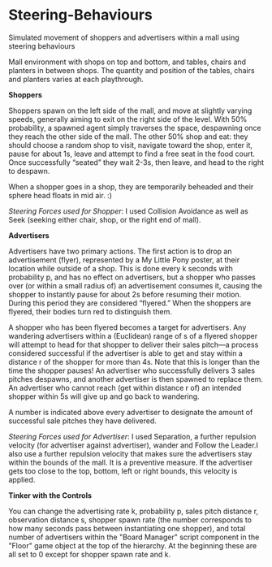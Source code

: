# Steering-Behaviours

Simulated movement of shoppers and advertisers within a mall using steering behaviours

Mall environment with shops on top and bottom, and tables, chairs and planters in between shops. The quantity and position of the tables, chairs and planters varies at each playthrough.

**Shoppers**

Shoppers spawn on the left side of the mall, and move at slightly varying speeds, generally aiming to exit on the right side of the level. With 50% probability, a spawned agent simply traverses the space, despawning once they reach the other side of the mall. The other 50% shop and eat: they should choose a random shop to visit, navigate toward the shop, enter it, pause for about 1s, leave and attempt to find a free seat in the food court. Once successfully “seated” they wait 2-3s, then leave, and head to the right to despawn.

When a shopper goes in a shop, they are temporarily beheaded and their sphere head floats in mid air. :)

*Steering Forces used for Shopper*: I used Collision Avoidance as well as Seek (seeking either chair, shop, or the right end of mall).

**Advertisers**

Advertisers have two primary actions. The first action is to drop an advertisement (flyer), represented by a My Little Pony poster, at their location while outside of a shop. This is done every k seconds with probability p, and has no effect on advertisers, but a shopper who passes over (or within a small radius of) an advertisement consumes it, causing the shopper to instantly pause for about 2s before resuming their motion. During this period they are considered “flyered.” When the shoppers are flyered, their bodies turn red to distinguish them.

A shopper who has been flyered becomes a target for advertisers. Any wandering advertisers within a (Euclidean) range of s of a flyered shopper will attempt to head for that shopper to deliver their sales pitch—a process considered successful if the advertiser is able to get and stay within a distance r of the shopper for more than 4s. Note that this is longer than the time the shopper pauses! An advertiser who successfully delivers 3 sales pitches despawns, and another advertiser is then spawned to replace them. An advertiser who cannot reach (get within distance r of) an intended shopper within 5s will give up and go back to wandering.

A number is indicated above every advertiser to designate the amount of successful sale pitches they have delivered.

*Steering Forces used for Advertiser*: I used Separation, a further repulsion velocity (for advertiser against advertiser), wander and Follow the Leader.I also use a further repulsion velocity that makes sure the advertisers stay within the bounds of the mall. It is a preventive measure. If the advertiser gets too close to the top, bottom, left or right bounds, this velocity is applied. 

**Tinker with the Controls**

You can change the advertising rate k, probability p, sales pitch distance r, observation distance s, shopper spawn rate (the number corresponds to how many seconds pass between instantiating one shopper), and total number of advertisers within the "Board Manager" script component in the "Floor" game object at the top of the hierarchy. At the beginning these are all set to 0 except for shopper spawn rate and k. 

